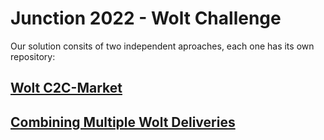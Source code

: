 # Junction 2022 - Wolt Challenge

Our solution consits of two independent aproaches, each one has its own repository:
## [Wolt C2C-Market](https://github.com/bursteri/Junction-Wolt)
## [Combining Multiple Wolt Deliveries](https://github.com/croidzen/junction_2022_wolt)
